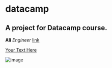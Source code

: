 # datacamp
## A project for Datacamp course.
**Ali**
*Engineer*
[link](https://www.google.com)

[Your Text Here](https://www.google.com)

![image](https://www.digitalclassworld.com/blog/wp-content/uploads/2021/02/Full-form-of-URL-1-1024x824.jpg)
